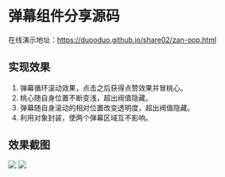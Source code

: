 # 弹幕组件分享源码
在线演示地址：https://duooduo.github.io/share02/zan-oop.html
 
## 实现效果
1. 弹幕循环滚动效果，点击之后获得点赞效果并冒桃心。
2. 桃心随自身位置不断变浅，超出阀值隐藏。
3. 弹幕随自身滚动的相对位置改变透明度，超出阀值隐藏。
4. 利用对象封装，使两个弹幕区域互不影响。
 
## 效果截图
![](https://duooduo.github.io/share02/images/screenshot1.png)
![](https://duooduo.github.io/share02/images/screenshot2.png)